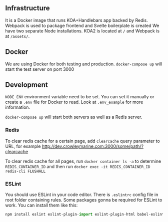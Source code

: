 ## Infrastructure
It is a Docker image that runs KOA+Handlebars app backed by Redis. Webpack is used to package frontend and Svelte boilerplate is created
We have two separate Node installations. KOA2 is located at `/` and Webpack is at `/assets/`.

Docker
-
We are using Docker for both testing and production. `docker-compose up` will start the test server on port 3000

Development
-
`NODE_ENV` environment variable need to be set. You can set it manually or create a `.env` file for Docker to read. Look at `.env_example` for more information.

`docker-compose up` will start both servers as well as a Redis server.

### Redis

To clear redis cache for a certain page, add `clearcache` query parameter to URL, for example
http://dev.crowleymarine.com:3000/some/path/?clearcache

To clear redis cache for all pages, run
`docker container ls -a`
to determine `REDIS_CONTAINER_ID` and then run
`docker exec -it REDIS_CONTAINER_ID redis-cli FLUSHALL`

### ESLint

You should use ESLint in your code editor. There is `.eslintrc` config file in root folder containing rules. Some packages gonna be required for ESLint to work. You can install them like this:

```js
npm install eslint eslint-plugin-import eslint-plugin-html babel-eslint eslint-config-airbnb-base
```
